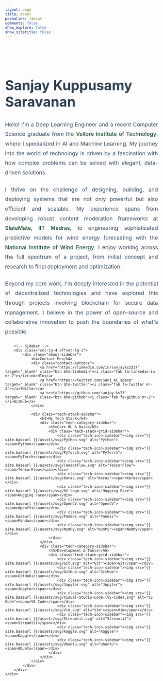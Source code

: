 ```yaml
---
layout: page
title: About
permalink: /about
comments: false
show_explore: false
show_sitetitle: false
---
```


<style>
    .about-page-container {
        padding: 3rem 0;
    }
    .about-main-content h1 {
        font-size: 2.8rem;
        font-weight: 700;
        color: #2c3e50;
        margin-bottom: 2rem;
    }
    .about-main-content p {
        font-size: 1.1rem;
        line-height: 1.8;
        text-align: justify;
        color: #34495e;
        margin-bottom: 1.5rem;
    }
    .about-main-content strong {
        color: #2c5c3f;
        font-weight: 600;
    }

    .about-sidebar {
        position: sticky;
        top: 80px;
    }
    .about-sidebar h4 {
        font-size: 1.4rem;
        font-weight: 600;
        color: #2c3e50;
        margin-bottom: 1.5rem;
    }
    .contact-buttons .btn {
        display: flex;
        align-items: center;
        justify-content: center;
        width: 100%;
        margin-bottom: 0.75rem;
        padding: 0.7rem 0;
        font-weight: 600;
        border-radius: 5px;
        transition: all 0.3s ease;
        border: 1px solid transparent;
    }
    .btn-linkedin { background-color: #0077b5; color: white; }
    .btn-linkedin:hover { background-color: #005582; }
    .btn-twitter { background-color: #1DA1F2; color: white; }
    .btn-twitter:hover { background-color: #0c85d0; }
    .btn-github { background-color: #333; color: white; }
    .btn-github:hover { background-color: #1a1a1a; }

    .tech-stack-sidebar {
        margin-top: 3rem;
    }
    .tech-category-sidebar {
        margin-bottom: 2.5rem;
    }
    .tech-category-sidebar h5 {
        font-size: 1rem;
        font-weight: 600;
        color: #34495e;
        margin-bottom: 1.5rem;
        text-transform: uppercase;
        letter-spacing: 0.5px;
    }
    .tech-stack-grid-sidebar {
        display: grid;
        grid-template-columns: repeat(4, 1fr);
        gap: 1.75rem 1rem;
    }
    .tech-icon-sidebar {
        display: flex;
        flex-direction: column;
        align-items: center;
        text-align: center;
        gap: 0.6rem;
        transition: transform 0.2s ease;
    }
    .tech-icon-sidebar:hover {
        transform: scale(1.1);
    }
    .tech-icon-sidebar img {
        height: 35px;
        width: 35px;
        object-fit: contain;
    }
    .tech-icon-sidebar span {
        font-size: 0.75rem;
        color: #7f8c8d;
        font-weight: 500;
    }
</style>

<div class="container about-page-container">
    <div class="row">
        <!-- Main Content -->
        <div class="col-lg-7 about-main-content">
            <h1>Sanjay Kuppusamy Saravanan</h1>
            <p>Hello! I'm a Deep Learning Engineer and a recent Computer Science graduate from the <strong>Vellore Institute of Technology</strong>, where I specialized in AI and Machine Learning. My journey into the world of technology is driven by a fascination with how complex problems can be solved with elegant, data-driven solutions.</p>
            <p>I thrive on the challenge of designing, building, and deploying systems that are not only powerful but also efficient and scalable. My experience spans from developing robust content moderation frameworks at <strong>SlateMate, IIT Madras</strong>, to engineering sophisticated predictive models for wind energy forecasting with the <strong>National Institute of Wind Energy</strong>. I enjoy working across the full spectrum of a project, from initial concept and research to final deployment and optimization.</p>
            <p>Beyond my core work, I'm deeply interested in the potential of decentralized technologies and have explored this through projects involving blockchain for secure data management. I believe in the power of open-source and collaborative innovation to push the boundaries of what's possible.</p>
        </div>

        <!-- Sidebar -->
        <div class="col-lg-4 offset-lg-1">
            <div class="about-sidebar">
                <h4>Contact Me</h4>
                <div class="contact-buttons">
                    <a href="https://linkedin.com/in/sanjayks2317" target="_blank" class="btn btn-linkedin"><i class="fab fa-linkedin-in mr-2"></i>LinkedIn</a>
                    <a href="https://twitter.com/Sanj_AI_space" target="_blank" class="btn btn-twitter"><i class="fab fa-twitter mr-2"></i>Twitter</a>
                    <a href="https://github.com/sanjay-ks23" target="_blank" class="btn btn-github"><i class="fab fa-github mr-2"></i>GitHub</a>
                </div>

                <div class="tech-stack-sidebar">
                    <h4>My Tech Stack</h4>
                    <div class="tech-category-sidebar">
                        <h5>Core ML & Data</h5>
                        <div class="tech-stack-grid-sidebar">
                            <div class="tech-icon-sidebar"><img src="{{ site.baseurl }}/assets/svg/Python.svg" alt="Python"><span>Python</span></div>
                            <div class="tech-icon-sidebar"><img src="{{ site.baseurl }}/assets/svg/PyTorch.svg" alt="PyTorch"><span>PyTorch</span></div>
                            <div class="tech-icon-sidebar"><img src="{{ site.baseurl }}/assets/svg/TensorFlow.svg" alt="TensorFlow"><span>TensorFlow</span></div>
                            <div class="tech-icon-sidebar"><img src="{{ site.baseurl }}/assets/svg/Keras.svg" alt="Keras"><span>Keras</span></div>
                            <div class="tech-icon-sidebar"><img src="{{ site.baseurl }}/assets/svg/hf-logo.svg" alt="Hugging Face"><span>Hugging Face</span></div>
                            <div class="tech-icon-sidebar"><img src="{{ site.baseurl }}/assets/svg/OpenCV.svg" alt="OpenCV"><span>OpenCV</span></div>
                            <div class="tech-icon-sidebar"><img src="{{ site.baseurl }}/assets/svg/Pandas.svg" alt="Pandas"><span>Pandas</span></div>
                            <div class="tech-icon-sidebar"><img src="{{ site.baseurl }}/assets/svg/NumPy.svg" alt="NumPy"><span>NumPy</span></div>
                        </div>
                    </div>
                    <div class="tech-category-sidebar">
                        <h5>Development & Tools</h5>
                        <div class="tech-stack-grid-sidebar">
                            <div class="tech-icon-sidebar"><img src="{{ site.baseurl }}/assets/svg/Git.svg" alt="Git"><span>Git</span></div>
                            <div class="tech-icon-sidebar"><img src="{{ site.baseurl }}/assets/svg/GitHub.svg" alt="GitHub"><span>GitHub</span></div>
                            <div class="tech-icon-sidebar"><img src="{{ site.baseurl }}/assets/svg/Jupyter.svg" alt="Jupyter"><span>Jupyter</span></div>
                            <div class="tech-icon-sidebar"><img src="{{ site.baseurl }}/assets/svg/Visual-Studio-Code-(VS-Code).svg" alt="VS Code"><span>VS Code</span></div>
                            <div class="tech-icon-sidebar"><img src="{{ site.baseurl }}/assets/svg/Vim.svg" alt="Vim"><span>Vim</span></div>
                            <div class="tech-icon-sidebar"><img src="{{ site.baseurl }}/assets/svg/Streamlit.svg" alt="Streamlit"><span>Streamlit</span></div>
                            <div class="tech-icon-sidebar"><img src="{{ site.baseurl }}/assets/svg/Kaggle.svg" alt="Kaggle"><span>Kaggle</span></div>
                            <div class="tech-icon-sidebar"><img src="{{ site.baseurl }}/assets/svg/Ubuntu.svg" alt="Ubuntu"><span>Ubuntu</span></div>
                        </div>
                    </div>
                </div>
            </div>
        </div>
    </div>
</div>
